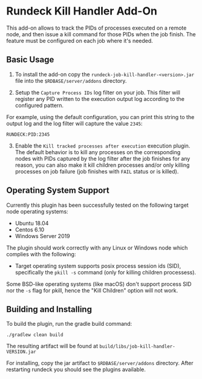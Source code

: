 # Rundeck Kill Handler Add-On
This add-on allows to track the PIDs of processes executed on a remote node, and then issue a kill command for those PIDs when the job finish. The feature must be configured on each job where it's needed.

## Basic Usage

1. To install the add-on copy the `rundeck-job-kill-handler-<version>.jar` file into the `$RDBASE/server/addons` directory.

2. Setup the `Capture Process IDs` log filter on your job. This filter will register any PID written to the execution output log according to the configured pattern.

For example, using the default configuration, you can print this string to the output log and the log filter will capture the value `2345`:
```
RUNDECK:PID:2345
```

3. Enable the `Kill tracked processes after execution` execution plugin. The default behavior is to kill any processes on the corresponding nodes with PIDs captured by the log filter after the job finishes for any reason, you can also make it kill children processes and/or only killing processes on job failure (job finishes with `FAIL` status or is killed).


## Operating System Support

Currently this plugin has been successfully tested on the following target node operating systems:
- Ubuntu 18.04
- Centos 6.10
- Windows Server 2019

The plugin should work correctly with any Linux or Windows node which complies with the following:
- Target operating system supports posix process session ids (SID), specifically the `pkill -s` command (only for killing children processess).

Some BSD-like operating systems (like macOS) don't support process SID nor the `-s` flag for pkill, hence the "Kill Children" option will not work.


## Building and Installing

To build the plugin, run the gradle build command:
```
./gradlew clean build
```
The resulting artifact will be found at `build/libs/job-kill-handler-VERSION.jar`

For installing, copy the jar artifact to `$RDBASE/server/addons` directory. After restarting rundeck you should see the plugins available.











